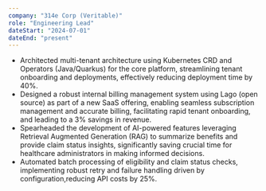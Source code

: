 ```yaml
---
company: "314e Corp (Veritable)"
role: "Engineering Lead"
dateStart: "2024-07-01"
dateEnd: "present"
---
```

- Architected multi-tenant architecture using Kubernetes CRD and Operators (Java/Quarkus) for the core platform, streamlining tenant onboarding and deployments, effectively reducing deployment time by 40%.
- Designed a robust internal billing management system using Lago (open source) as part of a new SaaS offering, enabling seamless subscription management and accurate billing, facilitating rapid tenant onboarding, and leading to a 3% savings in revenue.
- Spearheaded the development of AI-powered features leveraging Retrieval Augmented Generation (RAG) to summarize benefits and provide claim status insights, significantly saving crucial time for healthcare administrators in making informed decisions.
- Automated batch processing of eligibility and claim status checks, implementing robust retry and failure handling driven by configuration,reducing API costs by 25%. 